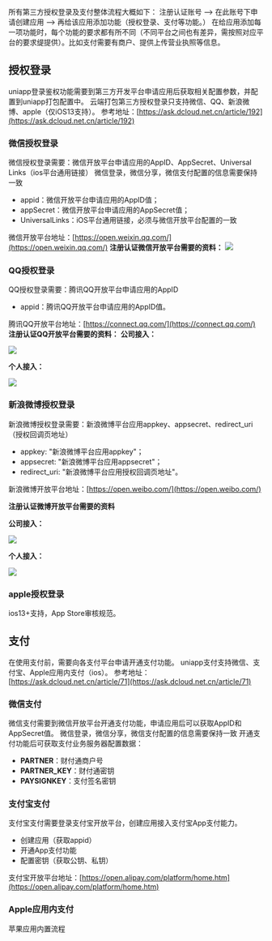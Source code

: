 所有第三方授权登录及支付整体流程大概如下：
注册认证账号  —>  在此账号下申请创建应用  —>  再给该应用添加功能（授权登录、支付等功能。）
在给应用添加每一项功能时，每个功能的要求都有所不同（不同平台之间也有差异，需按照对应平台的要求缇提供）。比如支付需要有商户、提供上传营业执照等信息。

## 授权登录

uniapp登录鉴权功能需要到第三方开发平台申请应用后获取相关配置参数，并配置到uniapp打包配置中。
云端打包第三方授权登录只支持微信、QQ、新浪微博、apple（仅iOS13支持）。
参考地址：[https://ask.dcloud.net.cn/article/192](https://ask.dcloud.net.cn/article/192)

### 微信授权登录

微信授权登录需要：微信开放平台申请应用的AppID、AppSecret、Universal Links（ios平台通用链接）
微信登录，微信分享，微信支付配置的信息需要保持一致

- appid：微信开放平台申请应用的AppID值；
- appSecret：微信开放平台申请应用的AppSecret值；
- UniversalLinks：iOS平台通用链接，必须与微信开放平台配置的一致

微信开放平台地址：[https://open.weixin.qq.com/](https://open.weixin.qq.com/)
**注册认证微信开放平台需要的资料：**
![](assets/【记录】uniapp授权登录&支付/1.png)

### QQ授权登录

QQ授权登录需要：腾讯QQ开放平台申请应用的AppID
- appid：腾讯QQ开放平台申请应用的AppID值。

腾讯QQ开放平台地址：[https://connect.qq.com/](https://connect.qq.com/)
**注册认证QQ开放平台需要的资料：**
**公司接入：**

![](assets/【记录】uniapp授权登录&支付/2.png)

**个人接入：**

![](assets/【记录】uniapp授权登录&支付/3.png)

### 新浪微博授权登录

新浪微博授权登录需要：新浪微博平台应用appkey、appsecret、redirect_uri（授权回调页地址）

- appkey: "新浪微博平台应用appkey"；
- appsecret: "新浪微博平台应用appsecret"；
- redirect_uri: "新浪微博平台应用授权回调页地址"。

新浪微博开放平台地址：[https://open.weibo.com/](https://open.weibo.com/)

**注册认证微博开放平台需要的资料**

**公司接入：**

![](assets/【记录】uniapp授权登录&支付/4.png)

**个人接入：**

![](assets/【记录】uniapp授权登录&支付/5.png)

### apple授权登录

ios13+支持，App Store审核规范。

## 支付

在使用支付前，需要向各支付平台申请开通支付功能。
uniapp支付支持微信、支付宝、Apple应用内支付（ios）。
参考地址：[https://ask.dcloud.net.cn/article/71](https://ask.dcloud.net.cn/article/71)

### 微信支付

微信支付需要到微信开放平台开通支付功能，申请应用后可以获取AppID和AppSecret值。
微信登录，微信分享，微信支付配置的信息需要保持一致
开通支付功能后可获取支付业务服务器配置数据：

- **PARTNER**：财付通商户号
- **PARTNER_KEY**：财付通密钥
- **PAYSIGNKEY**：支付签名密钥

### 支付宝支付

支付宝支付需要登录支付宝开放平台，创建应用接入支付宝App支付能力。

- 创建应用（获取appid）
- 开通App支付功能
- 配置密钥（获取公钥、私钥）

支付宝开放平台地址：[https://open.alipay.com/platform/home.htm](https://open.alipay.com/platform/home.htm)

### Apple应用内支付

苹果应用内置流程
